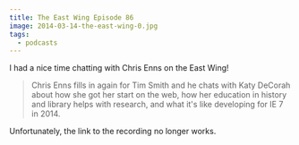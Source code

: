 ```yaml
---
title: The East Wing Episode 86
image: 2014-03-14-the-east-wing-0.jpg
tags:
  - podcasts
---
```


I had a nice time chatting with Chris Enns on the East Wing!

> Chris Enns fills in again for Tim Smith and he chats with Katy DeCorah about how she got her start on the web, how her education in history and library helps with research, and what it's like developing for IE 7 in 2014.

Unfortunately, the link to the recording no longer works.
